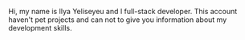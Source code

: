 Hi, my name is Ilya Yeliseyeu and I full-stack developer.
This account haven't pet projects and can not to give you information about my development skills.

